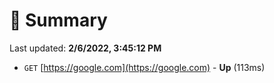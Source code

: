 # 📖 Summary
Last updated: **2/6/2022, 3:45:12 PM**

- `GET` [https://google.com](https://google.com) - **Up** (113ms)
